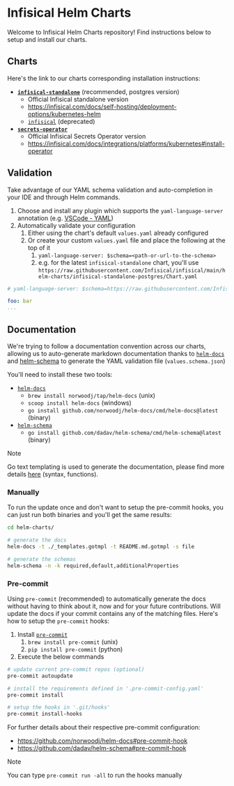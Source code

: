 # Infisical Helm Charts

Welcome to Infisical Helm Charts repository! Find instructions below to setup and install our charts.

## Charts

Here's the link to our charts corresponding installation instructions:

- [**`infisical-standalone`**](./infisical-standalone-postgres/README.md#installation--upgrade) (recommended, postgres version)
  - Official Infisical standalone version
  - https://infisical.com/docs/self-hosting/deployment-options/kubernetes-helm
  - [`infisical`](./infisical/README.md#installation--upgrade) (deprecated)
- [**`secrets-operator`**](./secrets-operator/README.md#installation--upgrade)
  - Official Infisical Secrets Operator version
  - https://infisical.com/docs/integrations/platforms/kubernetes#install-operator

## Validation

Take advantage of our YAML schema validation and auto-completion in your IDE and through Helm commands.

1. Choose and install any plugin which supports the `yaml-language-server` annotation (e.g. [VSCode - YAML](https://marketplace.visualstudio.com/items?itemName=redhat.vscode-yaml))
2. Automatically validate your configuration
   1. Either using the chart's default `values.yaml` already configured
   2. Or create your custom `values.yaml` file and place the following at the top of it
      1. `yaml-language-server: $schema=<path-or-url-to-the-schema>`
      2. e.g. for the latest `infisical-standalone` chart, you'll use `https://raw.githubusercontent.com/Infisical/infisical/main/helm-charts/infisical-standalone-postgres/Chart.yaml`

```yml
# yaml-language-server: $schema=https://raw.githubusercontent.com/Infisical/infisical/main/helm-charts/infisical-standalone-postgres/values.schema.json

foo: bar
...
```

## Documentation

We're trying to follow a documentation convention across our charts, allowing us to auto-generate markdown documentation thanks to [`helm-docs`](https://github.com/norwoodj/helm-docs) and [helm-schema](https://github.com/dadav/helm-schema) to generate the YAML validation file (`values.schema.json`)

You'll need to install these two tools:

- [`helm-docs`](https://github.com/norwoodj/helm-docs#installation)
  - `brew install norwoodj/tap/helm-docs` (unix)
  - `scoop install helm-docs` (windows)
  - `go install github.com/norwoodj/helm-docs/cmd/helm-docs@latest` (binary)
- [`helm-schema`](https://github.com/dadav/helm-schema#installation)
  - `go install github.com/dadav/helm-schema/cmd/helm-schema@latest` (binary)

> [!NOTE]
> Go text templating is used to generate the documentation, please find more details [here](https://pkg.go.dev/text/template) (syntax, functions).

### Manually

To run the update once and don't want to setup the pre-commit hooks, you can just run both binaries and you'll get the same results:

```sh
cd helm-charts/

# generate the docs
helm-docs -t ./_templates.gotmpl -t README.md.gotmpl -s file

# generate the schemas
helm-schema -n -k required,default,additionalProperties
```

### Pre-commit

Using `pre-commit` (recommended) to automatically generate the docs without having to think about it, now and for your future contributions. Will update the docs if your commit contains any of the matching files. Here's how to setup the `pre-commit` hooks:

1. Install [`pre-commit`](https://pre-commit.com/#install)
   1. `brew install pre-commit` (unix)
   2. `pip install pre-commit` (python)
2. Execute the below commands

```sh
# update current pre-commit repos (optional)
pre-commit autoupdate

# install the requirements defined in '.pre-commit-config.yaml'
pre-commit install

# setup the hooks in '.git/hooks'
pre-commit install-hooks
```

For further details about their respective pre-commit configuration:
- https://github.com/norwoodj/helm-docs#pre-commit-hook
- https://github.com/dadav/helm-schema#pre-commit-hook

> [!NOTE]
> You can type `pre-commit run -all` to run the hooks manually